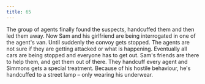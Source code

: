 ```yaml
---
title: 65
---
```


The group of agents finally found the suspects, handcuffed them and then led them away.
Now Sam and his girlfriend are being interrogated in one of the agent's van.
Until suddenly the convoy gets stopped.
The agents are not sure if they are getting attacked or what is happening.
Eventually all cars are being stopped and everyone has to get out.
Sam's friends are there to help them, and get them out of there.
They handcuff every agent and Simmons gets a special treatment.
Because of his hostile behaviour, he's handcuffed to a street lamp &ndash; only wearing his underwear.
